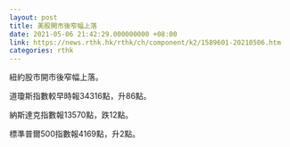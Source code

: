 ```yaml
---
layout: post
title: 美股開市後窄幅上落
date: 2021-05-06 21:42:29.000000000 +08:00
link: https://news.rthk.hk/rthk/ch/component/k2/1589601-20210506.htm
categories: rthk
---
```


紐約股市開市後窄幅上落。

道瓊斯指數較早時報34316點，升86點。

納斯達克指數報13570點，跌12點。

標準普爾500指數報4169點，升2點。
